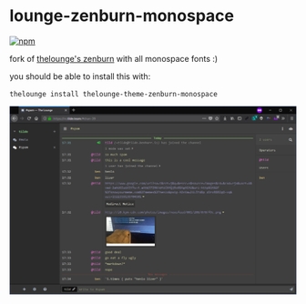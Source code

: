 # lounge-zenburn-monospace

[![npm](https://img.shields.io/npm/dt/thelounge-theme-zenburn-monospace.svg?style=flat-square)](https://www.npmjs.com/package/thelounge-theme-zenburn-monospace)

fork of [thelounge's zenburn](https://github.com/thelounge/thelounge/blob/v3.0.0-pre.5/client/themes/zenburn.css) with all monospace fonts :)

you should be able to install this with:

```
thelounge install thelounge-theme-zenburn-monospace
```

![](preview.png)
